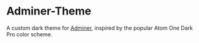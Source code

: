 # Adminer-Theme
A custom dark theme for [Adminer](https://www.adminer.org/), inspired by the popular Atom One Dark Pro color scheme. 
